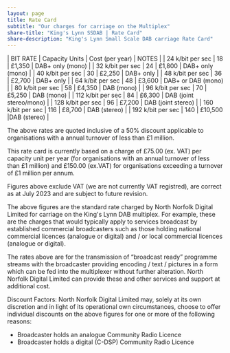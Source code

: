 ```yaml
---
layout: page
title: Rate Card
subtitle: "Our charges for carriage on the Multiplex"
share-title: "King's Lynn SSDAB | Rate Card"
share-description: "King's Lynn Small Scale DAB carriage Rate Card"
---
```


| BIT RATE | Capacity Units | Cost (per year) | NOTES |
| 24 k/bit per sec | 18 | £1,350 | DAB+ only (mono) |
| 32 k/bit per sec | 24 | £1,800 | DAB+ only (mono) |
| 40 k/bit per sec | 30 | £2,250 | DAB+ only |
| 48 k/bit per sec | 36 | £2,700 | DAB+ only |
| 64 k/bit per sec | 48 | £3,600 | DAB+ or DAB (mono) |
| 80 k/bit per sec | 58 | £4,350 | DAB (mono) |
| 96 k/bit per sec | 70 | £5,250 | DAB (mono) |
| 112 k/bit per sec | 84 | £6,300 | DAB (joint stereo/mono) |
| 128 k/bit per sec | 96 | £7,200 | DAB (joint stereo) |
| 160 k/bit per sec | 116 | £8,700 | DAB (stereo) |
| 192 k/bit per sec | 140 | £10,500 |DAB (stereo) |

The above rates are quoted inclusive of a 50% discount applicable to organisations with a annual turnover of less than £1 million.

This rate card is currently based on a charge of £75.00 (ex. VAT) per capacity unit per year (for organisations with an annual turnover of less than £1 million) and £150.00 (ex.VAT) for organisations exceeding a turnover of £1 million per annum.

Figures above exclude VAT (we are not currently VAT registred), are correct as at July 2023 and are subject to future revision.

The above figures are the standard rate charged by North Norfolk Digital Limited for carriage on the King's Lynn DAB multiplex.
For example, these are the charges that would typically apply to services broadcast by established commercial broadcasters such as those holding
national commercial licences (analogue or digital) and / or local commercial licences (analogue or digital).

The rates above are for the transmission of “broadcast ready” programme streams with the broadcaster providing encoding / text / pictures in a form which can be fed into the multiplexer without further alteration.  North Norfolk Digital Limited can provide these and other services and support at additional cost.

Discount Factors:
North Norfolk Digital Limited may, solely at its own discretion and in light of its operational own circumstances, choose to offer individual discounts
on the above figures for one or more of the following reasons:

- Broadcaster holds an analogue Community Radio Licence
- Broadcaster holds a digital (C-DSP) Community Radio Licence
